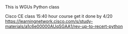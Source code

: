 This is WGUs Python class


Cisco CE class 15:40 hour course get it done by 4/20
https://learningnetwork.cisco.com/s/study-materials/a1c6e00000AUqSGAA1/rev-up-to-recert-python
